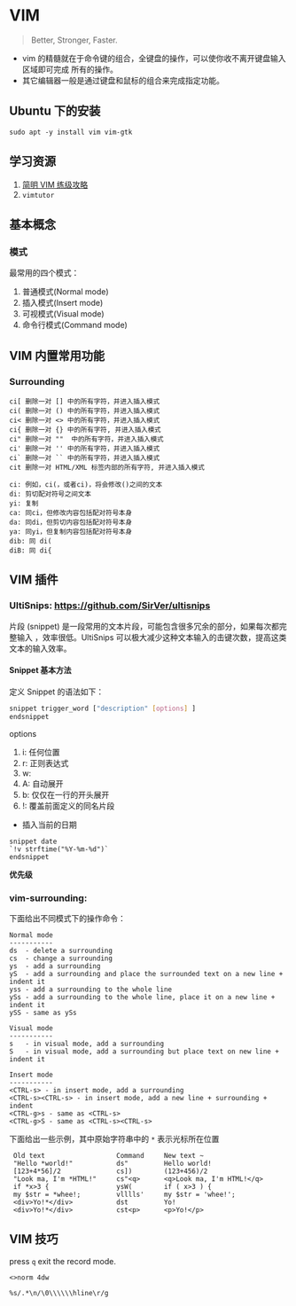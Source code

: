 # VIM 

> Better, Stronger, Faster.

* vim 的精髓就在于命令键的组合，全键盘的操作，可以使你收不离开键盘输入区域即可完成
所有的操作。
* 其它编辑器一般是通过键盘和鼠标的组合来完成指定功能。

## Ubuntu 下的安装

```
sudo apt -y install vim vim-gtk
```
## 学习资源

1. [简明 VIM 练级攻略](https://coolshell.cn/articles/5426.html)
1. `vimtutor`

## 基本概念

### 模式
最常用的四个模式：

1. 普通模式(Normal mode)
1. 插入模式(Insert mode)
1. 可视模式(Visual mode)
1. 命令行模式(Command mode)

## VIM 内置常用功能

### Surrounding

```
ci[ 删除一对 [] 中的所有字符，并进入插入模式
ci( 删除一对 () 中的所有字符，并进入插入模式
ci< 删除一对 <> 中的所有字符，并进入插入模式
ci{ 删除一对 {} 中的所有字符, 并进入插入模式
ci" 删除一对 ""  中的所有字符，并进入插入模式
ci' 删除一对 '' 中的所有字符，并进入插入模式
ci` 删除一对 `` 中的所有字符，并进入插入模式
cit 删除一对 HTML/XML 标签内部的所有字符, 并进入插入模式
```

```
ci: 例如，ci(，或者ci)，将会修改()之间的文本
di: 剪切配对符号之间文本
yi: 复制
ca: 同ci，但修改内容包括配对符号本身
da: 同di，但剪切内容包括配对符号本身
ya: 同yi，但复制内容包括配对符号本身
dib: 同 di(
diB: 同 di{
```

## VIM 插件

### UltiSnips: https://github.com/SirVer/ultisnips ###

片段 (snippet) 是一段常用的文本片段，可能包含很多冗余的部分，如果每次都完整输入
，效率很低。UltiSnips 可以极大减少这种文本输入的击键次数，提高这类文本的输入效率。

#### Snippet 基本方法 ####

定义 Snippet 的语法如下：

```bash
snippet trigger_word ["description" [options] ] 
endsnippet
```

options 
1. i: 任何位置
1. r: 正则表达式
1. w:
1. A: 自动展开
1. b: 仅仅在一行的开头展开
1. !: 覆盖前面定义的同名片段 


* 插入当前的日期
```
snippet date
`!v strftime("%Y-%m-%d")`
endsnippet
```

**优先级**




### vim-surrounding: 

下面给出不同模式下的操作命令：

```
Normal mode
-----------
ds  - delete a surrounding
cs  - change a surrounding
ys  - add a surrounding
yS  - add a surrounding and place the surrounded text on a new line + indent it
yss - add a surrounding to the whole line
ySs - add a surrounding to the whole line, place it on a new line + indent it
ySS - same as ySs

Visual mode
-----------
s   - in visual mode, add a surrounding
S   - in visual mode, add a surrounding but place text on new line + indent it

Insert mode
-----------
<CTRL-s> - in insert mode, add a surrounding
<CTRL-s><CTRL-s> - in insert mode, add a new line + surrounding + indent
<CTRL-g>s - same as <CTRL-s>
<CTRL-g>S - same as <CTRL-s><CTRL-s>
```

下面给出一些示例，其中原始字符串中的 `*` 表示光标所在位置 

```
 Old text                  Command     New text ~
 "Hello *world!"           ds"         Hello world!
 [123+4*56]/2              cs])        (123+456)/2
 "Look ma, I'm *HTML!"     cs"<q>      <q>Look ma, I'm HTML!</q>
 if *x>3 {                 ysW(        if ( x>3 ) {
 my $str = *whee!;         vlllls'     my $str = 'whee!';
 <div>Yo!*</div>           dst         Yo!
 <div>Yo!*</div>           cst<p>      <p>Yo!</p>
```

## VIM 技巧

press `q` exit the record mode.

```
<>norm 4dw
```

```
%s/.*\n/\0\\\\\\hline\r/g
```
